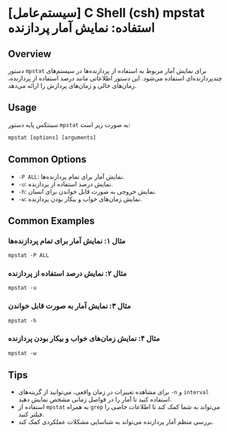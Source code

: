 # [سیستم‌عامل] C Shell (csh) mpstat استفاده: نمایش آمار پردازنده

## Overview
دستور `mpstat` برای نمایش آمار مربوط به استفاده از پردازنده‌ها در سیستم‌های چندپردازنده‌ای استفاده می‌شود. این دستور اطلاعاتی مانند درصد استفاده از پردازنده، زمان‌های خالی و زمان‌های پردازش را ارائه می‌دهد.

## Usage
سینتکس پایه دستور `mpstat` به صورت زیر است:

```csh
mpstat [options] [arguments]
```

## Common Options
- `-P ALL`: نمایش آمار برای تمام پردازنده‌ها.
- `-u`: نمایش درصد استفاده از پردازنده.
- `-h`: نمایش خروجی به صورت قابل خواندن برای انسان.
- `-w`: نمایش زمان‌های خواب و بیکار بودن پردازنده.

## Common Examples
### مثال ۱: نمایش آمار برای تمام پردازنده‌ها
```csh
mpstat -P ALL
```

### مثال ۲: نمایش درصد استفاده از پردازنده
```csh
mpstat -u
```

### مثال ۳: نمایش آمار به صورت قابل خواندن
```csh
mpstat -h
```

### مثال ۴: نمایش زمان‌های خواب و بیکار بودن پردازنده
```csh
mpstat -w
```

## Tips
- برای مشاهده تغییرات در زمان واقعی، می‌توانید از گزینه‌های `-n` و `interval` استفاده کنید تا آمار را در فواصل زمانی مشخص نمایش دهید.
- استفاده از `mpstat` به همراه `grep` می‌تواند به شما کمک کند تا اطلاعات خاصی را فیلتر کنید.
- بررسی منظم آمار پردازنده می‌تواند به شناسایی مشکلات عملکردی کمک کند.